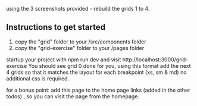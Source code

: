 using the 3 screenshots provided - rebuild the grids 1 to 4.

## Instructions to get started

1. copy the "grid" folder to your /src/components folder
2. copy the "grid-exercise" folder to your /pages folder

startup your project with npm run dev and visit http://localhost:3000/grid-exercise
You should see grid 0 done for you, using this format add the next 4 grids so that it matches the layout for each breakpoint (xs, sm & md)
no additional css is required.

for a bonus point: add this page to the home page links (added in the other todos) , so you can visit the page from the homepage.
